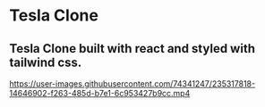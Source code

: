 # Tesla Clone

## Tesla Clone built with react and styled with tailwind css.



https://user-images.githubusercontent.com/74341247/235317818-14646902-f263-485d-b7e1-6c953427b9cc.mp4

